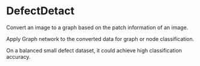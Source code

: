 # DefectDetact

Convert an image to a graph based on the patch information of an image.

Apply Graph network to the converted data for graph or node classification.

On a balanced small defect dataset, it could achieve high classification accuracy.
